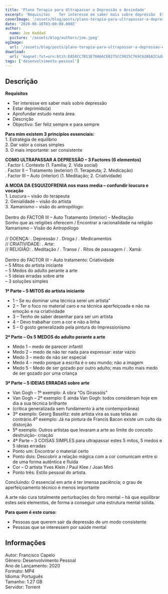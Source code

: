 ```yaml
---
title: 'Plano Terapia para Ultrapassar a Depressão e Ansiedade'
excerpt: 'Requisitos    Ter interesse em saber mais sobre depressão  Estar deprimido(a)  Aprofundar estudo nesta área  Descrição  Objectivo: Ser feliz sempre e para sempre    Para mim existem 3 princípios essenciais:'
coverImage: '/assets/blog/posts/plano-terapia-para-ultrapassar-a-depressao-e-ansiedade.jpg'
date: '2020-08-18T03:00:00.000Z'
author:
  name: Joe Haddad
  picture: '/assets/blog/authors/joe.jpeg'
ogImage:
  url: '/assets/blog/posts/plano-terapia-para-ultrapassar-a-depressao-e-ansiedade.jpg'
download:
  url: 'magnet:?xt=urn:btih:EA58CC7B13E70A66CE0275CC9025C769C628EA2C&dn=Plano.Terapia.para.Ultrapassar.a.Depress%c3%a3o.e.Ansiedade&tr=udp%3a%2f%2ftracker.openbittorrent.com%3a1337%2fannounce&tr=udp%3a%2f%2ftracker.opentrackr.org%3a1337%2fannounce'
tags: ['desenvolvimento-pessoal']
---
```

<h2>Descrição</h2>
<p></p><p><strong>Requisitos</strong></p><ul><li>Ter interesse em saber mais sobre depressão</li><li>Estar deprimido(a)</li><li>Aprofundar estudo nesta área</li><li>Descrição</li><li>Objectivo: Ser feliz sempre e para sempre</li></ul><p><strong>Para mim existem 3 princípios essenciais:</strong><br/>1. Estratégia de equilíbrio<br/>2. Dar valor a coisas simples<br/>3. O mais importante: ser consistente</p><p><strong>COMO ULTRAPASSAR A DEPRESSÃO – 3 Factores (6 elementos)</strong><br/>. Factor I. Contexto (1. Família; 2. Vida social)<br/>. Factor II – Tratamento (exterior) (1. Terapeuta; 2. Medicação)<br/>. Factor III – Auto (interior) (1. Meditação; 2. Criatividade)</p><p><strong>A MODA DA ESQUIZOFRENIA nos mass media – confundir loucura e vocação</strong><br/>1. Loucura – visão do terapeuta<br/>2. Genialidade – visão do artista<br/>3. Xamanismo – visão do antropólogo:<br/><br/>Dentro do FACTOR III – Auto Tratamento (interior) – Meditação<br/>Sonho que as religiões oferecem / Encontrar a racionalidade na religião<br/>Xamanismo – Visão do Antropólogo<br/><br/>// DOENÇA: . Depressão / . Droga / . Medicamentos<br/>// CRIATIVIDADE: . Arte:<br/>// RELIGIÃO: . Meditação / . Transe / . Ritos de passagem / . Xamã:<br/><br/>Dentro do FACTOR III – Auto tratamento: Criatividade<br/>– 5 Mitos do artista iniciante<br/>– 5 Medos do adulto perante a arte<br/>– 5 ideias erradas sobre arte<br/>– 3 soluções simples</p><p><strong>1ª Parte – 5 MITOS do artista iniciante</strong></p><ul><li>1 – Se eu dominar uma técnica serei um artista”</li><li>2 – Ter o foco no material caro e na técnica aperfeiçoada e não na emoção e na criatividade</li><li>3 – Tenho de saber desenhar para ser um artista</li><li>4 – Devo trabalhar com a cor e não a linha</li><li>5 – O gosto generalizado pela pintura do Impressionismo</li></ul><p><strong>2ª Parte – Os 5 MEDOS do adulto perante a arte</strong></p><ul><li>Medo 1 – medo de parecer infantil</li><li>Medo 2 – medo de não ter nada para expressar: estar vazio</li><li>Medo 3 – medo de não ser especial</li><li>Medo 4 – medo porque a escrita é o seu mundo; não a imagem</li><li>Medo 5 – Medo de ser gozado por outro adulto; mas muito mais medo de ser gozado por uma criança</li></ul><p><strong>3ª Parte – 5 IDEIAS ERRADAS sobre arte</strong></p><ul><li>Van Gogh – 1º exemplo: A obra “Os Girassóis”</li><li>Van Gogh – 2º exemplo: E ainda Van Gogh: todos consideram hoje em dia a sua técnica brilhante</li><li>(crítica generalizada sem fundamento à arte contemporânea)</li><li>3º exemplo: Georg Baselitz: este artista vira as suas telas ao contrário.4º exemplo: Já na pintura de Francis Bacon existe um culto da distorção</li><li>5º exemplo: Outros artistas que levaram a arte ao limite do conceito destruição- criação</li><li>4ª Parte – 3 COISAS SIMPLES para ultrapassar estes 5 mitos, 5 medos e 5 ideias erradas</li><li>Ponto um: Encontrar o material certo</li><li>Ponto dois: Descobrir a relação mágica com a cor comunicam entre si de uma forma autêntica e fluida</li><li>Cor – O artista Yves Klein / Paul Klee / Joan Miró</li><li>Ponto três: Estilo pessoal do artista.</li></ul><p>Concluindo: O essencial em arte é ter imensa paciência; o grau de aperfeiçoamento técnico é menos importante</p><p>A arte não cura totalmente perturbações do foro mental – há que equilibrar estes seis elementos, de forma a conseguir uma estrutura mental sólida.</p><p><strong>Para quem é este curso:</strong></p><ul><li>Pessoas que querem sair da depressão de um modo consistente</li><li>Pessoas que se interessem por saúde mental</li></ul><h2>Informações</h2><p>Autor: Francisco Capelo<br/>Gênero: Desenvolvimento Pessoal<br/>Ano de Lançamento: 2020<br/>Formato: MP4<br/>Idioma: Português<br/>Tamanho: 1.27 GB<br/>Servidor: Torrent</p>